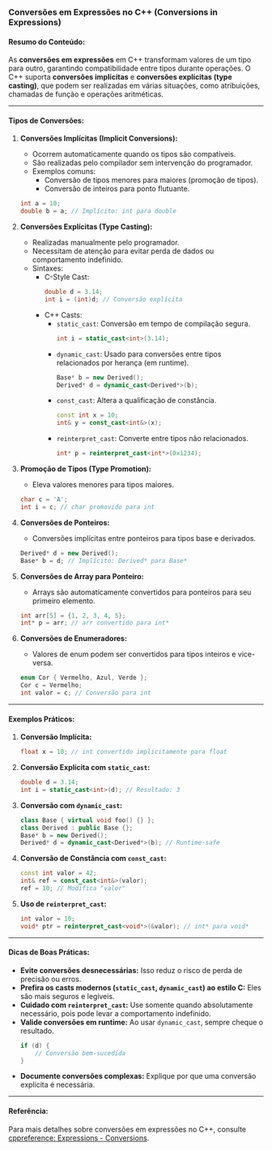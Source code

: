 ### Conversões em Expressões no C++ (Conversions in Expressions)

#### Resumo do Conteúdo:
As **conversões em expressões** em C++ transformam valores de um tipo para outro, garantindo compatibilidade entre tipos durante operações. O C++ suporta **conversões implícitas** e **conversões explícitas (type casting)**, que podem ser realizadas em várias situações, como atribuições, chamadas de função e operações aritméticas.

---

#### Tipos de Conversões:

1. **Conversões Implícitas (Implicit Conversions):**
   - Ocorrem automaticamente quando os tipos são compatíveis.
   - São realizadas pelo compilador sem intervenção do programador.
   - Exemplos comuns:
     - Conversão de tipos menores para maiores (promoção de tipos).
     - Conversão de inteiros para ponto flutuante.
   ```cpp
   int a = 10;
   double b = a; // Implícito: int para double
   ```

2. **Conversões Explícitas (Type Casting):**
   - Realizadas manualmente pelo programador.
   - Necessitam de atenção para evitar perda de dados ou comportamento indefinido.
   - Sintaxes:
     - C-Style Cast:
       ```cpp
       double d = 3.14;
       int i = (int)d; // Conversão explícita
       ```
     - C++ Casts:
       - `static_cast`: Conversão em tempo de compilação segura.
         ```cpp
         int i = static_cast<int>(3.14);
         ```
       - `dynamic_cast`: Usado para conversões entre tipos relacionados por herança (em runtime).
         ```cpp
         Base* b = new Derived();
         Derived* d = dynamic_cast<Derived*>(b);
         ```
       - `const_cast`: Altera a qualificação de constância.
         ```cpp
         const int x = 10;
         int& y = const_cast<int&>(x);
         ```
       - `reinterpret_cast`: Converte entre tipos não relacionados.
         ```cpp
         int* p = reinterpret_cast<int*>(0x1234);
         ```

3. **Promoção de Tipos (Type Promotion):**
   - Eleva valores menores para tipos maiores.
   ```cpp
   char c = 'A';
   int i = c; // char promovido para int
   ```

4. **Conversões de Ponteiros:**
   - Conversões implícitas entre ponteiros para tipos base e derivados.
   ```cpp
   Derived* d = new Derived();
   Base* b = d; // Implícito: Derived* para Base*
   ```

5. **Conversões de Array para Ponteiro:**
   - Arrays são automaticamente convertidos para ponteiros para seu primeiro elemento.
   ```cpp
   int arr[5] = {1, 2, 3, 4, 5};
   int* p = arr; // arr convertido para int*
   ```

6. **Conversões de Enumeradores:**
   - Valores de enum podem ser convertidos para tipos inteiros e vice-versa.
   ```cpp
   enum Cor { Vermelho, Azul, Verde };
   Cor c = Vermelho;
   int valor = c; // Conversão para int
   ```

---

#### Exemplos Práticos:

1. **Conversão Implícita:**
   ```cpp
   float x = 10; // int convertido implicitamente para float
   ```

2. **Conversão Explícita com `static_cast`:**
   ```cpp
   double d = 3.14;
   int i = static_cast<int>(d); // Resultado: 3
   ```

3. **Conversão com `dynamic_cast`:**
   ```cpp
   class Base { virtual void foo() {} };
   class Derived : public Base {};
   Base* b = new Derived();
   Derived* d = dynamic_cast<Derived*>(b); // Runtime-safe
   ```

4. **Conversão de Constância com `const_cast`:**
   ```cpp
   const int valor = 42;
   int& ref = const_cast<int&>(valor);
   ref = 10; // Modifica "valor"
   ```

5. **Uso de `reinterpret_cast`:**
   ```cpp
   int valor = 10;
   void* ptr = reinterpret_cast<void*>(&valor); // int* para void*
   ```

---

#### Dicas de Boas Práticas:

- **Evite conversões desnecessárias:** Isso reduz o risco de perda de precisão ou erros.
- **Prefira os casts modernos (`static_cast`, `dynamic_cast`) ao estilo C:** Eles são mais seguros e legíveis.
- **Cuidado com `reinterpret_cast`:** Use somente quando absolutamente necessário, pois pode levar a comportamento indefinido.
- **Valide conversões em runtime:** Ao usar `dynamic_cast`, sempre cheque o resultado.
  ```cpp
  if (d) {
      // Conversão bem-sucedida
  }
  ```
- **Documente conversões complexas:** Explique por que uma conversão explícita é necessária.

---

#### Referência:
Para mais detalhes sobre conversões em expressões no C++, consulte [cppreference: Expressions - Conversions](https://en.cppreference.com/w/cpp/language/expressions#Conversions).